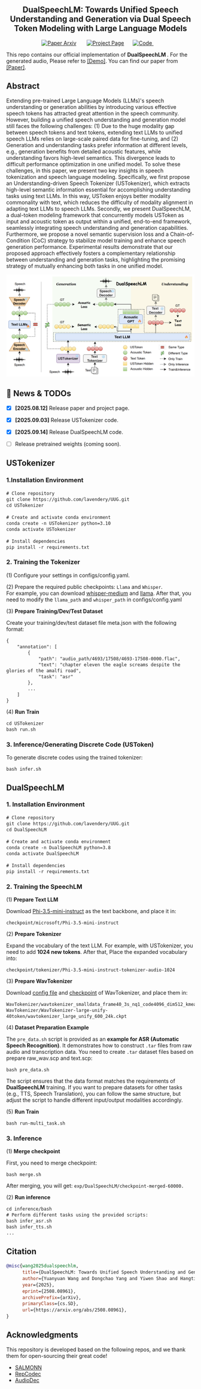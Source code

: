 <p align="center">

  <h2 align="center"> DualSpeechLM: Towards Unified Speech Understanding and Generation via Dual Speech Token Modeling with Large Language Models </h2>
  <p align="center">
        <a href="https://arxiv.org/abs/2508.08961">
        <img src='https://img.shields.io/badge/arXiv-red' alt='Paper Arxiv'></a> &nbsp; &nbsp;  &nbsp; 
        <a href='https://lavendery.github.io/Unified-Understanding-and-Generalization-Demo/'>
        <img src='https://img.shields.io/badge/Project_Page-green' alt='Project Page'></a> &nbsp;&nbsp; &nbsp; 
        <a href="https://github.com/lavendery/UUG">
          <img src="https://img.shields.io/badge/Code-black?logo=github&logoColor=white" alt="Code">
        </a>&nbsp;&nbsp; &nbsp; 
  </p>
    </p>

This repo contains our official implementation of <strong> DualSpeechLM </strong>. For the generated audio, Please refer to [[Demo]](https://lavendery.github.io/Unified-Understanding-and-Generalization-Demo/). You can find our paper from [[Paper]](https://arxiv.org/abs/2508.08961).

## Abstract
Extending pre-trained Large Language Models (LLMs)'s speech understanding or generation abilities by introducing various effective speech tokens has attracted great attention in the speech community. However, building a unified speech understanding and generation model still faces the following challenges: (1) Due to the huge modality gap between speech tokens and text tokens, extending text LLMs to unified speech LLMs relies on large-scale paired data for fine-tuning, and (2) Generation and understanding tasks prefer information at different levels, e.g., generation benefits from detailed acoustic features, while understanding favors high-level semantics. This divergence leads to difficult performance optimization in one unified model. To solve these challenges, in this paper, we present two key insights in speech tokenization and speech language modeling. Specifically, we first propose an Understanding-driven Speech Tokenizer (USTokenizer), which extracts high-level semantic information essential for accomplishing understanding tasks using text LLMs. In this way, USToken enjoys better modality commonality with text, which reduces the difficulty of modality alignment in adapting text LLMs to speech LLMs. Secondly, we present DualSpeechLM, a dual-token modeling framework that concurrently models USToken as input and acoustic token as output within a unified, end-to-end framework, seamlessly integrating speech understanding and generation capabilities. Furthermore, we propose a novel semantic supervision loss and a Chain-of-Condition (CoC) strategy to stabilize model training and enhance speech generation performance. Experimental results demonstrate that our proposed approach effectively fosters a complementary relationship between understanding and generation tasks, highlighting the promising strategy of mutually enhancing both tasks in one unified model.
<p align="center">
<!-- <img src="figs/USTokenizer.png"/> -->
<img src="figs/DualSpeechLM.png"/>
</p>

## 📣 News & TODOs
- [x] **[2025.08.12]** Release paper and project page.
- [x] **[2025.09.03]** Release USTokenizer code.
- [x] **[2025.09.14]** Release DualSpeechLM code.
- [ ] Release pretrained weights (coming soon).


## USTokenizer
### 1.Installation Environment
```
# Clone repository
git clone https://github.com/lavendery/UUG.git
cd USTokenizer

# Create and activate conda environment
conda create -n USTokenizer python=3.10
conda activate USTokenizer

# Install dependencies
pip install -r requirements.txt
```
### 2. Training the Tokenizer
(1) Configure your settings in configs/config.yaml.

(2) Prepare the required public checkpoints: `Llama` and `Whisper`.  
For example, you can download [whisper-medium](https://huggingface.co/openai/whisper-medium) and [llama](https://huggingface.co/meta-llama/Llama-3.2-3B).
After that, you need to modify the `llama_path` and `whisper_path` in configs/config.yaml

(3) **Prepare Training/Dev/Test Dataset**

Create your training/dev/test dataset file meta.json with the following format:
```
{
    "annotation": [
        {
            "path": "audio_path/4693/17508/4693-17508-0000.flac",
            "text": "chapter eleven the eagle screams despite the glories of the amalfi road",
            "task": "asr"
        },
        ...
    ]
}
```
(4) **Run Train**
```
cd USTokenizer
bash run.sh
```

### 3. Inference/Generating Discrete Code (USToken)
To generate discrete codes using the trained tokenizer:
```
bash infer.sh
```

## DualSpeechLM
### 1. Installation Environment
```
# Clone repository
git clone https://github.com/lavendery/UUG.git
cd DualSpeechLM

# Create and activate conda environment
conda create -n DualSpeechLM python=3.8
conda activate DualSpeechLM

# Install dependencies
pip install -r requirements.txt
```
### 2. Training the SpeechLM
(1) **Prepare Text LLM**

Download [Phi-3.5-mini-instruct](https://huggingface.co/microsoft/Phi-3.5-mini-instruct) as the text backbone, and place it in:
```
checkpoint/microsoft/Phi-3.5-mini-instruct
```

(2) **Prepare Tokenizer**

Expand the vocabulary of the text LLM. For example, with USTokenizer, you need to add **1024 new tokens**.
After that, Place the expanded vocabulary into:
```
checkpoint/tokenizer/Phi-3.5-mini-instruct-tokenizer-audio-1024
```

(3) **Prepare WavTokenizer**

Download [config file](https://github.com/jishengpeng/WavTokenizer/tree/main/configs) and [checkpoint](https://huggingface.co/novateur/WavTokenizer-large-unify-40token) of WavTokenizer, and place them in: 
```
WavTokenizer/wavtokenizer_smalldata_frame40_3s_nq1_code4096_dim512_kmeans200_attn.yaml
WavTokenizer/WavTokenizer-large-unify-40token/wavtokenizer_large_unify_600_24k.ckpt
```

(4) **Dataset Preparation Example**

The `pre_data.sh` script is provided as an **example for ASR (Automatic Speech Recognition)**.
It demonstrates how to construct `.tar` files from raw audio and transcription data.
You need to create `.tar` dataset files based on prepare raw_wav.scp and text.scp:
```
bash pre_data.sh
```

The script ensures that the data format matches the requirements of **DualSpeechLM** training.
If you want to prepare datasets for other tasks (e.g., TTS, Speech Translation), you can follow the same structure, but adjust the script to handle different input/output modalities accordingly.

(5) **Run Train**
```
bash run-multi_task.sh
```

### 3. Inference
(1) **Merge checkpoint**

First, you need to merge checkpoint:
```
bash merge.sh
```
After merging, you will get: `exp/DualSpeechLM/checkpoint-merged-60000.`

(2) **Run inference**

```
cd inference/bash
# Perform different tasks using the provided scripts:
bash infer_asr.sh
bash infer_tts.sh
...
```

## Citation
```bibtex
@misc{wang2025dualspeechlm,
      title={DualSpeechLM: Towards Unified Speech Understanding and Generation via Dual Speech Token Modeling with Large Language Models}, 
      author={Yuanyuan Wang and Dongchao Yang and Yiwen Shao and Hangting Chen and Jiankun Zhao and Zhiyong Wu and Helen Meng and Xixin Wu},
      year={2025},
      eprint={2508.08961},
      archivePrefix={arXiv},
      primaryClass={cs.SD},
      url={https://arxiv.org/abs/2508.08961}, 
}
```

## Acknowledgments
This repository is developed based on the following repos, and we thank them for open-sourcing their great code!
* [SALMONN](https://github.com/bytedance/SALMONN/tree/salmonn)
* [RepCodec](https://github.com/mct10/RepCodec)
* [AudioDec](https://github.com/facebookresearch/AudioDec/tree/main)
